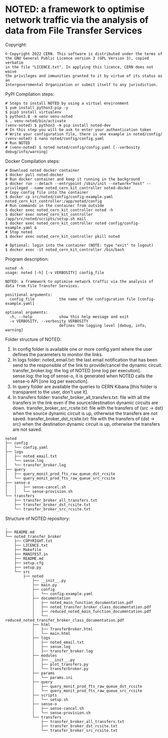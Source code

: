 # NOTED: a framework to optimise network traffic via the analysis of data from File Transfer Services

Copyright:
```
© Copyright 2022 CERN. This software is distributed under the terms of
the GNU General Public Licence version 3 (GPL Version 3), copied verbatim
in the file "LICENCE.txt". In applying this licence, CERN does not waive
the privileges and immunities granted to it by virtue of its status as an
Intergovernmental Organization or submit itself to any jurisdiction.
```

PyPI Compilation steps:
```
# Steps to install NOTED by using a virtual environment
$ yum install python3-pip -y
$ pip3 install virtualenv 
$ python3.8 -m venv venv-noted
$ . venv-noted/bin/activate
(venv-noted) $ python3 -m pip install noted-dev
# In this step you will be ask to enter your authentication token
# Write your configuration file, there is one example in noted/config/
(venv-noted) $ nano noted/config/config.yaml
# Run NOTED
# (venv-noted) $ noted noted/config/config.yaml [--verbosity debug/info/warning]
```

Docker Compilation steps:
```
# Download noted docker container
$ docker pull noted-docker
# Run docker container and keep it running in the background
$ docker run --detach --entrypoint /sbin/init --network="host" --privileged --name noted_cern_kit_controller noted-docker
# Copy config file into the container
$ docker cp src/noted/config/config-example.yaml noted_cern_kit_controller:/app/noted/config
# Run commands in the container from outside
$ docker exec noted_cern_kit_controller noted -h
$ docker exec noted_cern_kit_controller /app/src/noted/scripts/setup.sh mail
$ docker exec noted_cern_kit_controller noted config/config-example.yaml &
# Stop noted
$ docker exec noted_cern_kit_controller pkill noted

# Optional: login into the container (NOTE: type "exit" to logout)
$ docker exec -it noted_cern_kit_controller /bin/bash
```

Program description:
```
noted -h
usage: noted [-h] [-v VERBOSITY] config_file

NOTED: a framework to optimise network traffic via the analysis of data from File Transfer Services.

positional arguments:
  config_file           the name of the configuration file [config-example.yaml]

optional arguments:
  -h, --help            show this help message and exit
  -v VERBOSITY, --verbosity VERBOSITY
                        defines the logging level [debug, info, warning]
```

Folder structure of NOTED:
1. In config folder is available one or more config.yaml where the user defines the parameters to monitor the links.
2. In logs folder:
    noted_email.txt: the last email notification that has been send to the responsible of the link to provide/cancel the dynamic circuit.
    transfer_broker.log: the log of NOTED [one log per execution].
    sense.log: the log of sense-o, it is generated when NOTED calls the sense-o API [one log per execution].
3. In query folder are available the queries to CERN Kibana [this folder is transparent to the user, don't use it].
4. In transfers folder:
    transfer_broker_all_transfers.txt: file with all the transfers in the link even if the source/destination dynamic circuits are down.
    transfer_broker_src_rcsite.txt: file with the transfers of {src -> dst}  when the source dynamic circuit is up, otherwise the transfers are not saved.
    transfer_broker_dst_rcsite.txt: file with the transfers of {dst -> src}  when the destination dynamic circuit is up, otherwise the transfers are not saved.
```
noted
├── config
│   └── config.yaml
├── logs
│   ├── noted_email.txt
│   └── sense.log
│   └── transfer_broker.log
├── query
│   ├── query_monit_prod_fts_raw_queue_dst_rcsite
│   └── query_monit_prod_fts_raw_queue_src_rcsite
├── sense-o
│   │   ├── sense-cancel.sh
│   │   └── sense-provision.sh
└── transfers
    ├── transfer_broker_all_transfers.txt
    ├── transfer_broker_dst_rcsite.txt
    └── transfer_broker_src_rcsite.txt
```

Structure of NOTED repository:
```
.
├── README.md
└── noted_transfer_broker
    ├── COPYRIGHT.txt
    ├── LICENCE.txt
    ├── Makefile
    ├── MANIFEST.in
    ├── README.md
    ├── setup.cfg
    ├── setup.py
    └── src
        ├── noted
            ├── __init__.py
            ├── main.py
            ├── config
            │   └── config-example.yaml
            ├── documentation
            │   ├── noted_main_function_documentation.pdf
            │   ├── noted_transfer_broker_class_documentation.pdf
            │   ├── reduced_noted_main_function_documentation.pdf
            │   └── reduced_noted_transfer_broker_class_documentation.pdf
            ├── html
            │   ├── TransferBroker.html
            │   └── main.html
            ├── logs
            │   ├── noted_email.txt
            │   ├── sense.log
            │   ├── transfer_broker.log
            ├── modules
            │   ├── __init__.py
            │   ├── plot_transfers.py
            │   └── transferbroker.py
            ├── params
            │   └── params.ini
            ├── query
            │   ├── query_monit_prod_fts_raw_queue_dst_rcsite
            │   └── query_monit_prod_fts_raw_queue_src_rcsite
            ├── scripts
            │   └── setup.sh
            ├── sense-o
            │   ├── sense-cancel.sh
            │   └── sense-provision.sh
            └── transfers
                ├── transfer_broker_all_transfers.txt
                ├── transfer_broker_dst_rcsite.txt
                └── transfer_broker_src_rcsite.txt
```

